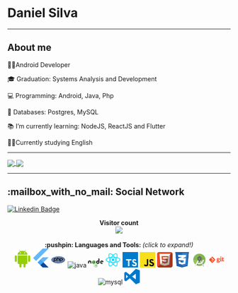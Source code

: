 # Daniel Silva




--------------------------
## About me

<div>
<p>👨‍💻Android Developer</p>
<p>🎓 Graduation: Systems Analysis and Development</p>
<p>💻 Programming: Android, Java, Php</p>
<p>💾 Databases: Postgres, MySQL </p>
<p>📚 I’m currently learning: NodeJS, ReactJS and Flutter</p>
<p>🧑‍🎓Currently studying English</p>
</div>

***

<a href="https://github.com/SilvaTs">
  <img align="center" src="https://github-readme-stats.vercel.app/api?username=SilvaTs&show_icons=true&theme=onedark" />
</a>

<a href="https://github.com/SilvaTs?tab=repositories">
  <img align="center" src="https://github-readme-stats.vercel.app/api/top-langs/?username=SilvaTs&theme=onedark" />
</a>

***

<p align="center"> 
  <h2>:mailbox_with_no_mail: Social Network</h2>

[![Linkedin Badge](https://img.shields.io/badge/-Daniel%20Silva-6633cc?style=flat-square&logo=Linkedin&logoColor=white&link=https://www.linkedin.com/in/daniel-silva-tsi/)](https://www.linkedin.com/in/daniel-silva-tsi/) 

</p>
 
 <p align="center"> 
  <b>Visitor count</b><br>
  <img src="https://profile-counter.glitch.me/SilvaTs/count.svg" />
</p>

 <p align="center">
  <b>:pushpin: Languages and Tools: </b> <i>(click to expand!)</i>
  <br />

  <!-- ### Languages and Tools: -->
  <span title="Android">
  <img alt="Android" width="40px" src="https://raw.githubusercontent.com/SilvaTs/SilvaTs/master/icons/android.svg"/>
  </span>

  <span title="Flutter">
  <img alt="Flutter" width="35px" src="https://raw.githubusercontent.com/SilvaTs/SilvaTs/master/icons/flutter.png"/>
  </span>

  <span title="Php">
  <img alt="Php" width="35px" src="https://raw.githubusercontent.com/SilvaTs/SilvaTs/master/icons/php.svg"/>
  </span>

  <span title="Java">
  <img src="https://devicons.github.io/devicon/devicon.git/icons/java/java-original-wordmark.svg" alt="java" width="45px" height="45px"/> 
  </span>

  <span title="NodeJS">
  <img alt="NodeJS" width="35px" src="https://raw.githubusercontent.com/SilvaTs/SilvaTs/master/icons/nodejs.svg"/>
  </span>
  <span title="React">
  <img alt="React" width="35px" src="https://raw.githubusercontent.com/SilvaTs/SilvaTs/master/icons/react.svg"/>
  </span>
  
  <span title="Typescript">
  <img alt="Typescript" width="35px" src="https://raw.githubusercontent.com/SilvaTs/SilvaTs/master/icons/typescript.svg"/>
  </span>

  <span title="Javascript">
  <img alt="Javascript" width="35px" src="https://raw.githubusercontent.com/SilvaTs/SilvaTs/master/icons/javascript.svg"/>
  </span>
  <span title="HTML">
  <img alt="HTML" width="35px" src="https://raw.githubusercontent.com/SilvaTs/SilvaTs/master/icons/html.svg"/>
  </span>
  <span title="CSS">
  <img alt="CSS" width="35px" src="https://raw.githubusercontent.com/SilvaTs/SilvaTs/master/icons/css.svg"/>
  </span>
  <span title="Android Studio">
  <img alt="Android Studio" width="35px" src="https://raw.githubusercontent.com/SilvaTs/SilvaTs/master/icons/androidstudio.png"/>
  </span>
  <span title="Git">
  <img alt="Git" width="35px" src="https://raw.githubusercontent.com/SilvaTs/SilvaTs/master/icons/git.svg"/>
  </span>
  <span title="MySQL">
  <img  src="https://devicons.github.io/devicon/devicon.git/icons/mysql/mysql-original-wordmark.svg" alt="mysql" width="45px" height="45px"/>
  </span>

  <span title="Vs Code">
  <img alt="Vs Code" width="35px" src="https://raw.githubusercontent.com/SilvaTs/SilvaTs/master/icons/vs-code.svg"/>
  </span>

  <br />
</div>
